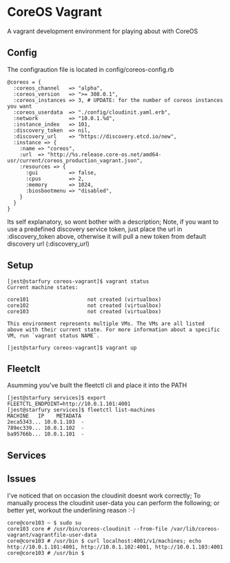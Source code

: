 CoreOS Vagrant
==============

A vagrant development environment for playing about with CoreOS

Config
--------

The configraution file is located in config/coreos-config.rb

    @coreos = {
      :coreos_channel   => "alpha",
      :coreos_version   => ">= 308.0.1",
      :coreos_instances => 3, # UPDATE: for the number of coreos instances you want
      :coreos_userdata  => "./config/cloudinit.yaml.erb",
      :network          => "10.0.1.%d",
      :instance_index   => 101,
      :discovery_token  => nil,
      :discovery_url    => "https://discovery.etcd.io/new",
      :instance => {
        :name => "coreos",
        :url  => "http://%s.release.core-os.net/amd64-usr/current/coreos_production_vagrant.json",
        :resources => {
          :gui          => false,
          :cpus         => 2,
          :memory       => 1024,
          :biosbootmenu => "disabled",
        }
      }
    }

Its self explanatory, so wont bother with a description; Note, if you want to use a predefined discovery service token, just place the url in :discovery_token above, otherwise it will pull a new token from default discovery url (:discovery_url)

Setup
--------

    [jest@starfury coreos-vagrant]$ vagrant status
    Current machine states:

    core101                   not created (virtualbox)
    core102                   not created (virtualbox)
    core103                   not created (virtualbox)

    This environment represents multiple VMs. The VMs are all listed
    above with their current state. For more information about a specific
    VM, run `vagrant status NAME`.

    [jest@starfury coreos-vagrant]$ vagrant up


Fleetclt
--------

Asumming you've built the fleetctl cli and place it into the PATH

    [jest@starfury services]$ export FLEETCTL_ENDPOINT=http://10.0.1.101:4001
    [jest@starfury services]$ fleetctl list-machines
    MACHINE   IP    METADATA
    2eca5343... 10.0.1.103  -
    789ec339... 10.0.1.102  -
    ba95766b... 10.0.1.101  -


Services
--------




Issues
--------

I've noticed that on occasion the cloudinit doesnt work correctly; To manually process the cloudinit user-data you can perform the following; or better yet, workout the underlining reason :-)

    core@core103 ~ $ sudo su
    core103 core # /usr/bin/coreos-cloudinit --from-file /var/lib/coreos-vagrant/vagrantfile-user-data
    core@core103 # /usr/bin $ curl localhost:4001/v1/machines; echo
    http://10.0.1.101:4001, http://10.0.1.102:4001, http://10.0.1.103:4001
    core@core103 # /usr/bin $
